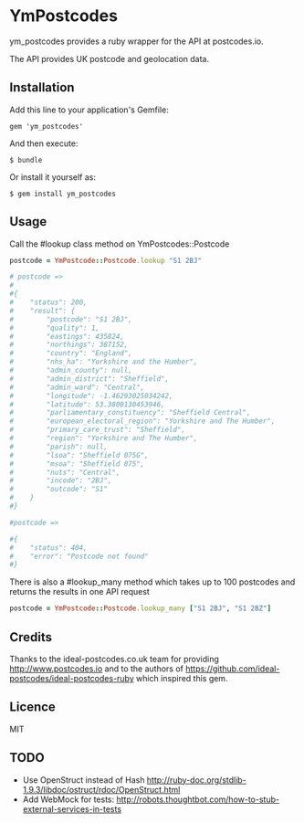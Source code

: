 # YmPostcodes

ym_postcodes provides a ruby wrapper for the API at postcodes.io.

The API provides UK postcode and geolocation data.

## Installation

Add this line to your application's Gemfile:

    gem 'ym_postcodes'

And then execute:

    $ bundle

Or install it yourself as:

    $ gem install ym_postcodes

## Usage

Call the #lookup class method on YmPostcodes::Postcode

```ruby
postcode = YmPostcode::Postcode.lookup "S1 2BJ"

# postcode =>
#
#{
#    "status": 200,
#    "result": {
#        "postcode": "S1 2BJ",
#        "quality": 1,
#        "eastings": 435824,
#        "northings": 387152,
#        "country": "England",
#        "nhs_ha": "Yorkshire and the Humber",
#        "admin_county": null,
#        "admin_district": "Sheffield",
#        "admin_ward": "Central",
#        "longitude": -1.46293025034242,
#        "latitude": 53.3800130453946,
#        "parliamentary_constituency": "Sheffield Central",
#        "european_electoral_region": "Yorkshire and The Humber",
#        "primary_care_trust": "Sheffield",
#        "region": "Yorkshire and The Humber",
#        "parish": null,
#        "lsoa": "Sheffield 075G",
#        "msoa": "Sheffield 075",
#        "nuts": "Central",
#        "incode": "2BJ",
#        "outcode": "S1"
#    }
#}

#postcode =>

#{
#    "status": 404,
#    "error": "Postcode not found"
#}
```

There is also a #lookup_many method which takes up to 100 postcodes and returns
the results in one API request

```ruby
postcode = YmPostcode::Postcode.lookup_many ["S1 2BJ", "S1 2BZ"]
```

## Credits

Thanks to the ideal-postcodes.co.uk team for providing http://www.postcodes.io
and to the authors of https://github.com/ideal-postcodes/ideal-postcodes-ruby
which inspired this gem.

## Licence

MIT

## TODO

 * Use OpenStruct instead of Hash http://ruby-doc.org/stdlib-1.9.3/libdoc/ostruct/rdoc/OpenStruct.html
 * Add WebMock for tests: http://robots.thoughtbot.com/how-to-stub-external-services-in-tests
